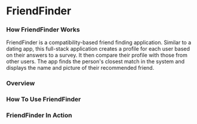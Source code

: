 # FriendFinder
### How FriendFinder Works
FriendFinder is a compatibility-based friend finding application. Similar to a dating app, this full-stack application creates a profile for each user based on their answers to a survey. It then compare their profile with those from other users. The app finds the person's closest match in the system and displays the name and picture of their recommended friend.
### Overview
### How To Use FriendFinder
### FriendFinder In Action
